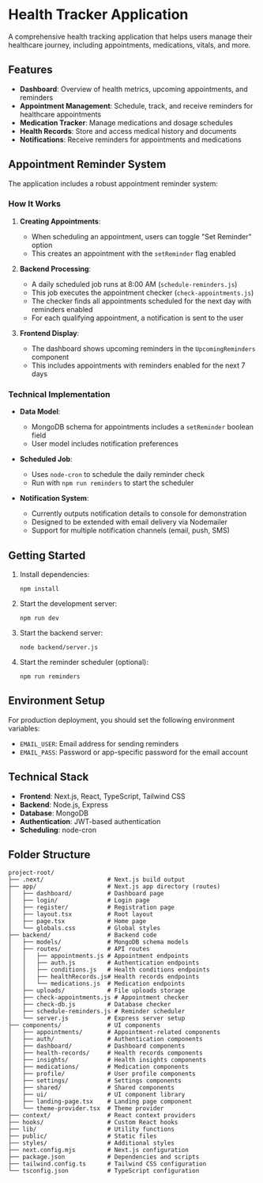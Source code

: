 # Health Tracker Application

A comprehensive health tracking application that helps users manage their healthcare journey, including appointments, medications, vitals, and more.

## Features

- **Dashboard**: Overview of health metrics, upcoming appointments, and reminders
- **Appointment Management**: Schedule, track, and receive reminders for healthcare appointments
- **Medication Tracker**: Manage medications and dosage schedules
- **Health Records**: Store and access medical history and documents
- **Notifications**: Receive reminders for appointments and medications

## Appointment Reminder System

The application includes a robust appointment reminder system:

### How It Works

1. **Creating Appointments**: 
   - When scheduling an appointment, users can toggle "Set Reminder" option
   - This creates an appointment with the `setReminder` flag enabled

2. **Backend Processing**:
   - A daily scheduled job runs at 8:00 AM (`schedule-reminders.js`)
   - This job executes the appointment checker (`check-appointments.js`)
   - The checker finds all appointments scheduled for the next day with reminders enabled
   - For each qualifying appointment, a notification is sent to the user

3. **Frontend Display**:
   - The dashboard shows upcoming reminders in the `UpcomingReminders` component
   - This includes appointments with reminders enabled for the next 7 days

### Technical Implementation

- **Data Model**: 
  - MongoDB schema for appointments includes a `setReminder` boolean field
  - User model includes notification preferences

- **Scheduled Job**:
  - Uses `node-cron` to schedule the daily reminder check
  - Run with `npm run reminders` to start the scheduler

- **Notification System**:
  - Currently outputs notification details to console for demonstration
  - Designed to be extended with email delivery via Nodemailer
  - Support for multiple notification channels (email, push, SMS)

## Getting Started

1. Install dependencies:
   ```
   npm install
   ```

2. Start the development server:
   ```
   npm run dev
   ```

3. Start the backend server:
   ```
   node backend/server.js
   ```

4. Start the reminder scheduler (optional):
   ```
   npm run reminders
   ```

## Environment Setup

For production deployment, you should set the following environment variables:

- `EMAIL_USER`: Email address for sending reminders
- `EMAIL_PASS`: Password or app-specific password for the email account

## Technical Stack

- **Frontend**: Next.js, React, TypeScript, Tailwind CSS
- **Backend**: Node.js, Express
- **Database**: MongoDB
- **Authentication**: JWT-based authentication
- **Scheduling**: node-cron 

## Folder Structure

```
project-root/
├── .next/                  # Next.js build output
├── app/                    # Next.js app directory (routes)
│   ├── dashboard/          # Dashboard page
│   ├── login/              # Login page
│   ├── register/           # Registration page
│   ├── layout.tsx          # Root layout
│   ├── page.tsx            # Home page
│   └── globals.css         # Global styles
├── backend/                # Backend code
│   ├── models/             # MongoDB schema models
│   ├── routes/             # API routes
│   │   ├── appointments.js # Appointment endpoints
│   │   ├── auth.js         # Authentication endpoints
│   │   ├── conditions.js   # Health conditions endpoints
│   │   ├── healthRecords.js# Health records endpoints
│   │   └── medications.js  # Medication endpoints
│   ├── uploads/            # File uploads storage
│   ├── check-appointments.js # Appointment checker
│   ├── check-db.js         # Database checker
│   ├── schedule-reminders.js # Reminder scheduler
│   └── server.js           # Express server setup
├── components/             # UI components
│   ├── appointments/       # Appointment-related components
│   ├── auth/               # Authentication components
│   ├── dashboard/          # Dashboard components
│   ├── health-records/     # Health records components
│   ├── insights/           # Health insights components
│   ├── medications/        # Medication components
│   ├── profile/            # User profile components
│   ├── settings/           # Settings components
│   ├── shared/             # Shared components
│   ├── ui/                 # UI component library
│   ├── landing-page.tsx    # Landing page component
│   └── theme-provider.tsx  # Theme provider
├── context/                # React context providers
├── hooks/                  # Custom React hooks
├── lib/                    # Utility functions
├── public/                 # Static files
├── styles/                 # Additional styles
├── next.config.mjs         # Next.js configuration
├── package.json            # Dependencies and scripts
├── tailwind.config.ts      # Tailwind CSS configuration
└── tsconfig.json           # TypeScript configuration 
